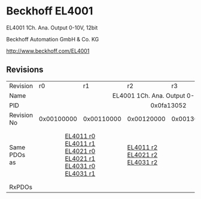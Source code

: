 # Beckhoff EL4001

EL4001 1Ch. Ana. Output 0-10V, 12bit

Beckhoff Automation GmbH & Co. KG

http://www.beckhoff.com/EL4001

## Revisions
<table>
<tr>
<td>Revision</td>
<td>r0</td>
<td>r1</td>
<td>r2</td>
<td>r3</td>
<td>r4</td>
<td>r5</td>
</tr>
<tr>
<td>Name</td>
<td colspan=6 align="center">EL4001 1Ch. Ana. Output 0-10V, 12bit</td>
</tr>
<tr>
<td>PID</td>
<td colspan=6 align="center">0x0fa13052</td>
</tr>
<tr>
<td>Revision No</td>
<td>0x00100000</td>
<td>0x00110000</td>
<td>0x00120000</td>
<td>0x00130000</td>
<td>0x00140000</td>
<td>0x00150000</td>
</tr>
<tr>
<td>Same PDOs as</td>
<td colspan=2 align="center"><a href="EL4011.md">EL4011 r0</a><br/><a href="EL4011.md">EL4011 r1</a><br/><a href="EL4021.md">EL4021 r0</a><br/><a href="EL4021.md">EL4021 r1</a><br/><a href="EL4031.md">EL4031 r0</a><br/><a href="EL4031.md">EL4031 r1</a></td>
<td><a href="EL4011.md">EL4011 r2</a><br/><a href="EL4021.md">EL4021 r2</a><br/><a href="EL4031.md">EL4031 r2</a></td>
<td colspan=2 align="center"><a href="EL4011.md">EL4011 r3</a><br/><a href="EL4011.md">EL4011 r4</a><br/><a href="EL4021.md">EL4021 r3</a><br/><a href="EL4021.md">EL4021 r4</a><br/><a href="EL4021.md">EL4021 r5</a><br/><a href="EL4031.md">EL4031 r3</a><br/><a href="EL4031.md">EL4031 r4</a></td>
<td><a href="EL4011.md">EL4011 r5</a><br/><a href="EL4021.md">EL4021 r6</a><br/><a href="EL4031.md">EL4031 r5</a></td>
</tr>
<tr>
<td>RxPDOs</td>
<td colspan=6 align="left"></td>
</tr>
</table>
